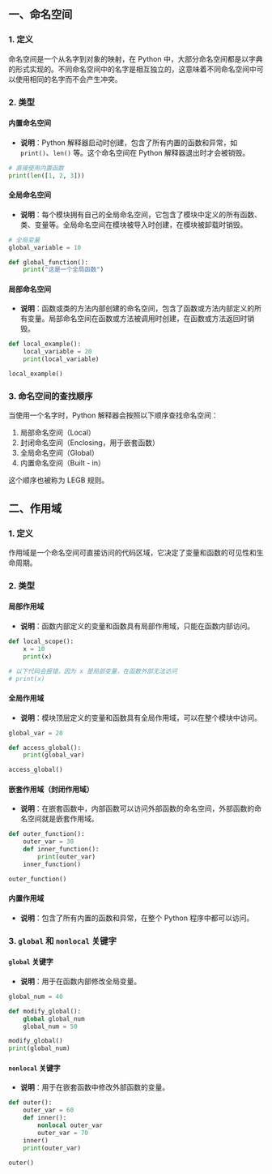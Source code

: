 ## 一、命名空间
### 1. 定义
命名空间是一个从名字到对象的映射，在 Python 中，大部分命名空间都是以字典的形式实现的。不同命名空间中的名字是相互独立的，这意味着不同命名空间中可以使用相同的名字而不会产生冲突。

### 2. 类型
#### 内置命名空间
+ **说明**：Python 解释器启动时创建，包含了所有内置的函数和异常，如 `print()`、`len()` 等。这个命名空间在 Python 解释器退出时才会被销毁。

```python
# 直接使用内置函数
print(len([1, 2, 3]))
```

#### 全局命名空间
+ **说明**：每个模块拥有自己的全局命名空间，它包含了模块中定义的所有函数、类、变量等。全局命名空间在模块被导入时创建，在模块被卸载时销毁。

```python
# 全局变量
global_variable = 10

def global_function():
    print("这是一个全局函数")
```

#### 局部命名空间
+ **说明**：函数或类的方法内部创建的命名空间，包含了函数或方法内部定义的所有变量。局部命名空间在函数或方法被调用时创建，在函数或方法返回时销毁。

```python
def local_example():
    local_variable = 20
    print(local_variable)

local_example()
```

### 3. 命名空间的查找顺序
当使用一个名字时，Python 解释器会按照以下顺序查找命名空间：

1. 局部命名空间（Local）
2. 封闭命名空间（Enclosing，用于嵌套函数）
3. 全局命名空间（Global）
4. 内置命名空间（Built - in）

这个顺序也被称为 LEGB 规则。

## 二、作用域
### 1. 定义
作用域是一个命名空间可直接访问的代码区域，它决定了变量和函数的可见性和生命周期。

### 2. 类型
#### 局部作用域
+ **说明**：函数内部定义的变量和函数具有局部作用域，只能在函数内部访问。

```python
def local_scope():
    x = 10
    print(x)

# 以下代码会报错，因为 x 是局部变量，在函数外部无法访问
# print(x)
```

#### 全局作用域
+ **说明**：模块顶层定义的变量和函数具有全局作用域，可以在整个模块中访问。

```python
global_var = 20

def access_global():
    print(global_var)

access_global()
```

#### 嵌套作用域（封闭作用域）
+ **说明**：在嵌套函数中，内部函数可以访问外部函数的命名空间，外部函数的命名空间就是嵌套作用域。

```python
def outer_function():
    outer_var = 30
    def inner_function():
        print(outer_var)
    inner_function()

outer_function()
```

#### 内置作用域
+ **说明**：包含了所有内置的函数和异常，在整个 Python 程序中都可以访问。

### 3. `global` 和 `nonlocal` 关键字
#### `global` 关键字
+ **说明**：用于在函数内部修改全局变量。

```python
global_num = 40

def modify_global():
    global global_num
    global_num = 50

modify_global()
print(global_num)
```

#### `nonlocal` 关键字
+ **说明**：用于在嵌套函数中修改外部函数的变量。

```python
def outer():
    outer_var = 60
    def inner():
        nonlocal outer_var
        outer_var = 70
    inner()
    print(outer_var)

outer()
```

